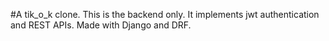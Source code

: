 #A tik_o_k clone. This is the backend only. It implements jwt authentication and REST APIs. Made with Django and DRF. 
